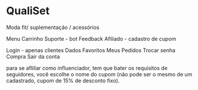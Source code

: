 # QualiSet

Moda fit/ suplementação / acessórios


Menu
Carrinho
Suporte - bot
Feedback
Afiliado - cadastro de cupom

Login - apenas clientes
Dados
Favoritos
Meus Pedidos
Trocar senha
Compra
Sair da conta


para se afliliar como influenciador, tem que bater os requisitos de seguidores, você escolhe o nome do cupom (não pode ser o mesmo de um 
cadastrado, cupom de 15% de desconto fixo).
